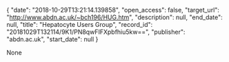 {
  "date": "2018-10-29T13:21:14.139858", 
  "open_access": false, 
  "target_url": "http://www.abdn.ac.uk/~bch196/HUG.htm", 
  "description": null, 
  "end_date": null, 
  "title": "Hepatocyte Users Group", 
  "record_id": "20181029T132114/9K1/PN8qwFIFXpbfhiu5kw==", 
  "publisher": "abdn.ac.uk", 
  "start_date": null
}

None